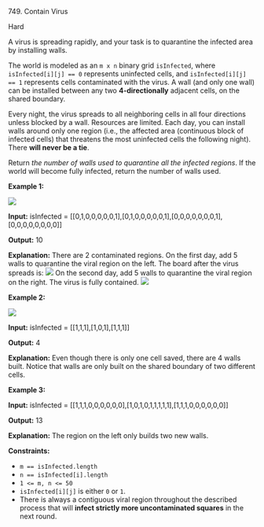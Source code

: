 749\. Contain Virus

Hard

A virus is spreading rapidly, and your task is to quarantine the infected area by installing walls.

The world is modeled as an `m x n` binary grid `isInfected`, where `isInfected[i][j] == 0` represents uninfected cells, and `isInfected[i][j] == 1` represents cells contaminated with the virus. A wall (and only one wall) can be installed between any two **4-directionally** adjacent cells, on the shared boundary.

Every night, the virus spreads to all neighboring cells in all four directions unless blocked by a wall. Resources are limited. Each day, you can install walls around only one region (i.e., the affected area (continuous block of infected cells) that threatens the most uninfected cells the following night). There **will never be a tie**.

Return _the number of walls used to quarantine all the infected regions_. If the world will become fully infected, return the number of walls used.

**Example 1:**

![](https://leetcode-in-java.github.io/src/main/java/g0701_0800/s0749_contain_virus/virus11-grid.jpg)

**Input:** isInfected = [[0,1,0,0,0,0,0,1],[0,1,0,0,0,0,0,1],[0,0,0,0,0,0,0,1],[0,0,0,0,0,0,0,0]]

**Output:** 10

**Explanation:** There are 2 contaminated regions. On the first day, add 5 walls to quarantine the viral region on the left. The board after the virus spreads is: ![](https://leetcode-in-java.github.io/src/main/java/g0701_0800/s0749_contain_virus/virus12edited-grid.jpg) On the second day, add 5 walls to quarantine the viral region on the right. The virus is fully contained. ![](https://leetcode-in-java.github.io/src/main/java/g0701_0800/s0749_contain_virus/virus13edited-grid.jpg)

**Example 2:**

![](https://leetcode-in-java.github.io/src/main/java/g0701_0800/s0749_contain_virus/virus2-grid.jpg)

**Input:** isInfected = [[1,1,1],[1,0,1],[1,1,1]]

**Output:** 4

**Explanation:** Even though there is only one cell saved, there are 4 walls built. Notice that walls are only built on the shared boundary of two different cells.

**Example 3:**

**Input:** isInfected = [[1,1,1,0,0,0,0,0,0],[1,0,1,0,1,1,1,1,1],[1,1,1,0,0,0,0,0,0]]

**Output:** 13

**Explanation:** The region on the left only builds two new walls.

**Constraints:**

*   `m == isInfected.length`
*   `n == isInfected[i].length`
*   `1 <= m, n <= 50`
*   `isInfected[i][j]` is either `0` or `1`.
*   There is always a contiguous viral region throughout the described process that will **infect strictly more uncontaminated squares** in the next round.